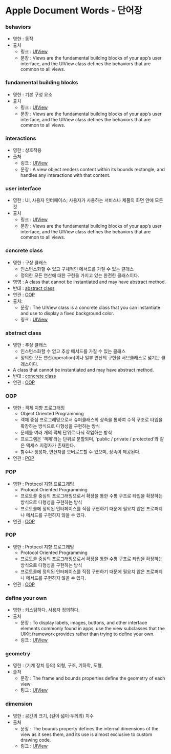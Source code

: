 # Apple Document Words - 단어장

### behaviors
- 영한 : 동작
- 출처
    - 링크 : [UIView](https://developer.apple.com/documentation/uikit/uiview)
    - 문장 : Views are the fundamental building blocks of your app’s user interface, and the UIView class defines the behaviors that are common to all views.

### fundamental building blocks
- 영한 : 기본 구성 요소
- 출처
    - 링크 : [UIView](https://developer.apple.com/documentation/uikit/uiview)
    - 문장 : Views are the fundamental building blocks of your app’s user interface, and the UIView class defines the behaviors that are common to all views.

### interactions
- 영한 : 상호작용
- 출처
    - 링크 : [UIView](https://developer.apple.com/documentation/uikit/uiview)
    - 문장 :  A view object renders content within its bounds rectangle, and handles any interactions with that content.

### user interface
- 영한 : UI, 사용자 인터페이스; 사용자가 사용하는 서비스나 제품의 화면 안에 모든 것
- 출처
    - 링크 : [UIView](https://developer.apple.com/documentation/uikit/uiview)
    - 문장 : Views are the fundamental building blocks of your app’s user interface, and the UIView class defines the behaviors that are common to all views.

### concrete class
- 영한 : 구상 클래스
    - 인스턴스화할 수 있고 구체적인 메서드를 가질 수 있는 클래스
    - 정의한 모든 연산에 대한 구현을 가지고 있는 완전한 클래스이다. 
- 영영 : A class that cannot be instantiated and may have abstract method.
- 반대 : [abstract class](#abstract-class)
- 연관 : [OOP](#OOP)
- 출처:
    - 문장 : The UIView class is a concrete class that you can instantiate and use to display a fixed background color.
    - 링크 : [UIView](https://developer.apple.com/documentation/uikit/uiview)




### abstract class
- 영한 : 추상 클래스
    - 인스턴스화할 수 없고 추상 메서드를 가질 수 있는 클래스
    - 정의한 모든 연산(operation)이나 일부 연산의 구현을 서브클래스로 넘기는 클래스이다. 
- A class that cannot be instantiated and may have abstract method.
- 반대 : [concrete class](#concrete-class)
- 연관 : [OOP](#OOP)

### OOP
- 영한 : 객체 지향 프로그래밍
    - Object Oriented Programming
    - 객체 중심 프로그래밍으로서 슈퍼클래스의 상속을 통하여 수직 구조로 타입을 확장하는 방식으로 다형성을 구현하는 방식
    - 문제를 여러 개의 객체 단위로 나눠 작업하는 방식
    - 프로그램은 '객체'라는 단위로 분할되며, 'public / private / protected'와 같은 액세스 지정자가 존재한다.
    - 함수나 생성자, 연산자를 오버로드할 수 있으며, 상속이 제공된다.
- 연관 : [POP](#pop)

### POP
- 영한 : Protocol 지향 프로그래밍
    - Protocol Oriented Programming
    - 프로토콜 중심의 프로그래밍으로서 확장을 통한 수평 구조로 타입을 확장하는 방식으로 다형성을 구현하는 방식
    - 프로토콜에 정의된 인터페이스를 직접 구현하기 때문에 필요치 않은 프로퍼티나 메서드를 구현하지 않을 수 있다.
- 연관 : [OOP](#oop)

### POP
- 영한 : Protocol 지향 프로그래밍
    - Protocol Oriented Programming
    - 프로토콜 중심의 프로그래밍으로서 확장을 통한 수평 구조로 타입을 확장하는 방식으로 다형성을 구현하는 방식
    - 프로토콜에 정의된 인터페이스를 직접 구현하기 때문에 필요치 않은 프로퍼티나 메서드를 구현하지 않을 수 있다.
- 연관 : [OOP](#oop)


### define your own
- 영한 : 커스텀하다. 사용자 정의하다.
- 출처
    - 문장 : To display labels, images, buttons, and other interface elements commonly found in apps, use the view subclasses that the UIKit framework provides rather than trying to define your own.
    - 링크 : [UIView](https://developer.apple.com/documentation/uikit/uiview#1652765)

### geometry
- 영한 : (기계 장치 등의) 외형, 구조, 기하학, 도형, 
- 출처
    - 문장 : The frame and bounds properties define the geometry of each view
    - 링크 : [UIView](https://developer.apple.com/documentation/uikit/uiview#1652765)

### dimension
- 영한 : 공간의 크기, (길이·넓이·두께의) 치수
- 출처
    - 문장 : The bounds property defines the internal dimensions of the view as it sees them, and its use is almost exclusive to custom drawing code.
    - 링크 : [UIView](https://developer.apple.com/documentation/uikit/uiview#1652765)

